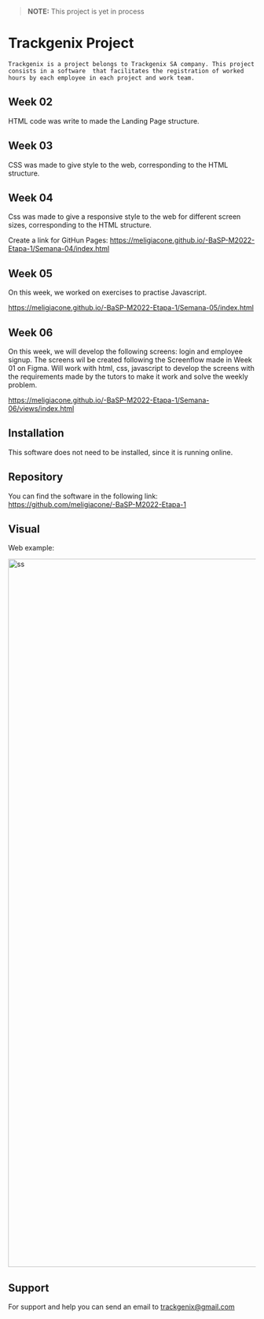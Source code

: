 > **NOTE:**
> This project is yet in process
# Trackgenix Project
``` 
Trackgenix is a project belongs to Trackgenix SA company. This project consists in a software  that facilitates the registration of worked hours by each employee in each project and work team.
```
## Week 02

HTML code was write to made the Landing Page structure.


## Week 03

CSS was made to give style to the web, corresponding to the HTML structure.

## Week 04

Css was made to give a responsive style to the web for different screen sizes, corresponding to the HTML structure.

Create a link for GitHun Pages: https://meligiacone.github.io/-BaSP-M2022-Etapa-1/Semana-04/index.html

## Week 05

On this week, we worked on exercises to practise Javascript. 

https://meligiacone.github.io/-BaSP-M2022-Etapa-1/Semana-05/index.html

## Week 06

On this week, we will develop the following screens: login and employee signup. The screens wil be created following the Screenflow made in Week 01 on Figma. Will work with html, css, javascript to develop the screens with the requirements made by the tutors to make it work and solve the weekly problem.

https://meligiacone.github.io/-BaSP-M2022-Etapa-1/Semana-06/views/index.html


## Installation

This software does not need to be installed, since it is running online.
## Repository

You can find the software in the following link: https://github.com/meligiacone/-BaSP-M2022-Etapa-1
## Visual

Web example: 

<img width="1439" alt="ss" src="https://user-images.githubusercontent.com/101221400/160519196-6824f444-9771-4e95-83b1-3ea026e7f46e.png">

## Support 
For support and help you can send an email to trackgenix@gmail.com